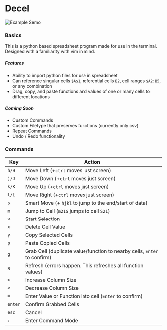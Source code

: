 # Decel

![Example Semo](https://github.com/bill-sent-from-my-iphone/decel/blob/main/assets/decel_demo.gif "Demo")

### Basics

This is a python based spreadsheet program made for use in the terminal. Designed with a familiarity with vim in mind.

##### Features

- Ability to import python files for use in spreadsheet
- Can reference singular cells `$A$1`, referential cells `B2`, cell ranges `$A2:B5`, or any combination
- Drag, copy, and paste functions and values of one or many cells to different locations


##### Coming Soon

- Custom Commands
- Custom Filetype that preserves functions (currently only csv)
- Repeat Commands
- Undo / Redo functionality

### Commands

Key | Action
--- | ---
`h/H` | Move Left (+`ctrl` moves just screen)
`j/J` | Move Down (+`ctrl` moves just screen)
`k/K` | Move Up (+`ctrl` moves just screen)
`l/L` | Move Right (+`ctrl` moves just screen)
`s` | Smart Move (+ `hjkl` to jump to the end/start of data)
`m` | Jump to Cell (`m21S` jumps to cell `S21`)
`v` | Start Selection
`x` | Delete Cell Value
`y` | Copy Selected Cells
`p` | Paste Copied Cells
`g` | Grab Cell (duplicate value/function to nearby cells, `Enter` to confirm)
`R` | Refresh (errors happen. This refreshes all function values)
`>` | Increase Column Size
`<` | Decrease Column Size
`=` | Enter Value or Function into cell (`Enter` to confirm)
`enter` | Confirm Grabbed Cells
`esc` | Cancel
`:` | Enter Command Mode









